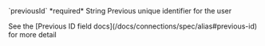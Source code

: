 <tr>
  <td>`previousId`</td>
  <td>*required*</td>
  <td>String</td>
  <td>Previous unique identifier for the user
    <p>See the [Previous ID field docs](/docs/connections/spec/alias#previous-id) for more detail</p>
  </td>
</tr>
